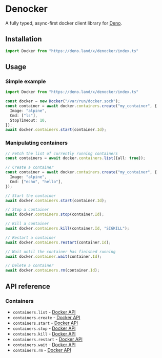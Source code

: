 # Denocker

A fully typed, async-first docker client library for [Deno](https://deno.land).

## Installation

```ts
import Docker from "https://deno.land/x/denocker/index.ts"
```

## Usage

### Simple example

```ts
import Docker from "https://deno.land/x/denocker/index.ts"

const docker = new Docker("/var/run/docker.sock");
const container = await docker.containers.create("my_container", {
  Image: "alpine",
  Cmd: ["ls"],
  StopTimeout: 10,
});
await docker.containers.start(container.Id);
```

### Manipulating containers

```ts
// Fetch the list of currently running containers
const containers = await docker.containers.list({all: true});

// Create a container
const container = await docker.containers.create("my_container", {
  Image: "alpine",
  Cmd: ["echo", "hello"],
});

// Start the container
await docker.containers.start(container.Id);

// Stop a container
await docker.containers.stop(container.Id);

// Kill a container
await docker.containers.kill(container.Id, "SIGKILL");

// Restart a container
await docker.containers.restart(container.Id);

// Wait until the container has finished running
await docker.container.wait(container.Id);

// Delete a container
await docker.containers.rm(container.Id);
```

## API reference

### Containers

* `containers.list` - [Docker API](https://docs.docker.com/engine/api/v1.40/#operation/ContainerList)
* `containers.create` - [Docker API](https://docs.docker.com/engine/api/v1.40/#operation/ContainerCreate)
* `containers.start` - [Docker API](https://docs.docker.com/engine/api/v1.40/#operation/ContainerStart)
* `containers.stop` - [Docker API](https://docs.docker.com/engine/api/v1.40/#operation/ContainerStop)
* `containers.kill` - [Docker API](https://docs.docker.com/engine/api/v1.40/#operation/ContainerKill)
* `containers.restart` - [Docker API](https://docs.docker.com/engine/api/v1.40/#operation/ContainerRestart)
* `containers.wait` - [Docker API](https://docs.docker.com/engine/api/v1.40/#operation/ContainerWait)
* `containers.rm` - [Docker API](https://docs.docker.com/engine/api/v1.40/#operation/ContainerDelete)